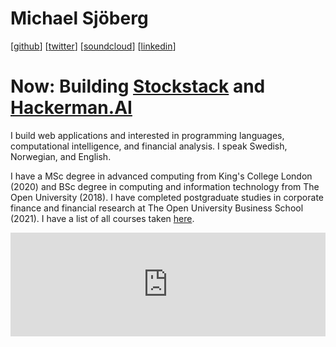 # Michael Sjöberg

[[github](https://github.com/mrsjoberg)] [[twitter](https://twitter.com/mrsjobergx)] [[soundcloud](https://soundcloud.com/mrsjoberg)] [[linkedin](https://www.linkedin.com/in/micsjo)]

# Now: Building [Stockstack](https://trystockstack.com) and [Hackerman.AI](https://hackerman.ai)

I build web applications and interested in programming languages, computational intelligence, and financial analysis. I speak Swedish, Norwegian, and English.

I have a MSc degree in advanced computing from King's College London (2020) and BSc degree in computing and information technology from The Open University (2018). I have completed postgraduate studies in corporate finance and financial research at The Open University Business School (2021). I have a list of all courses taken <a href="courses.html">here</a>.

<iframe width="100%" height="166" scrolling="no" frameborder="no" allow="autoplay" src="https://w.soundcloud.com/player/?url=https%3A//api.soundcloud.com/tracks/65851486&color=%23101010&auto_play=false&hide_related=false&show_comments=true&show_user=true&show_reposts=false&show_teaser=true"></iframe>
